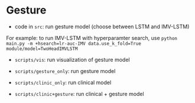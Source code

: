 # Gesture


- code in `src`: run gesture model (choose between LSTM and IMV-LSTM)

For example: to run IMV-LSTM with hyperparamter search, use `python main.py -m +hsearch=lr-auc-IMV data.use_k_fold=True module/model=TwoHeadIMVLSTM`

- `scripts/vis`: run visualization of gesture model

- `scripts/gesture_only`: run gesture model

- `scripts/clinic_only`: run clinical model

- `scripts/clinic+gesture`: run clinical + gesture model